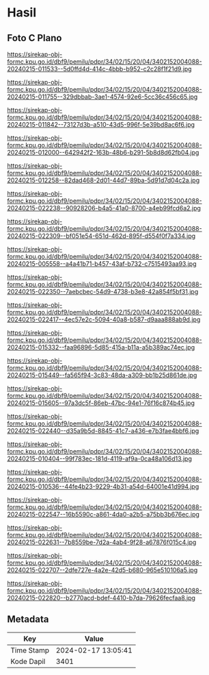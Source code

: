 # Hasil

## Foto C Plano

https://sirekap-obj-formc.kpu.go.id/dbf9/pemilu/pdpr/34/02/15/20/04/3402152004088-20240215-011533--5d0ffd4d-414c-4bbb-b952-c2c28f1f21d9.jpg

https://sirekap-obj-formc.kpu.go.id/dbf9/pemilu/pdpr/34/02/15/20/04/3402152004088-20240215-011755--329dbbab-3ae1-4574-92e6-5cc36c456c65.jpg

https://sirekap-obj-formc.kpu.go.id/dbf9/pemilu/pdpr/34/02/15/20/04/3402152004088-20240215-011842--73127d3b-a510-43d5-996f-5e39bd8ac6f6.jpg

https://sirekap-obj-formc.kpu.go.id/dbf9/pemilu/pdpr/34/02/15/20/04/3402152004088-20240215-012000--642942f2-163b-48b6-b291-5b8d8d62fb04.jpg

https://sirekap-obj-formc.kpu.go.id/dbf9/pemilu/pdpr/34/02/15/20/04/3402152004088-20240215-012258--82dad468-2d01-44d7-89ba-5d91d7d04c2a.jpg

https://sirekap-obj-formc.kpu.go.id/dbf9/pemilu/pdpr/34/02/15/20/04/3402152004088-20240215-022238--90928206-b4a5-41a0-8700-a4eb99fcd6a2.jpg

https://sirekap-obj-formc.kpu.go.id/dbf9/pemilu/pdpr/34/02/15/20/04/3402152004088-20240215-022309--bf051e54-651d-462d-895f-d554f0f7a334.jpg

https://sirekap-obj-formc.kpu.go.id/dbf9/pemilu/pdpr/34/02/15/20/04/3402152004088-20240215-005558--a4a41b71-b457-43af-b732-c7515493aa93.jpg

https://sirekap-obj-formc.kpu.go.id/dbf9/pemilu/pdpr/34/02/15/20/04/3402152004088-20240215-022350--7aebcbec-54d9-4738-b3e8-42a854f5bf31.jpg

https://sirekap-obj-formc.kpu.go.id/dbf9/pemilu/pdpr/34/02/15/20/04/3402152004088-20240215-022417--4ec57e2c-5094-40a8-b587-d9aaa888ab9d.jpg

https://sirekap-obj-formc.kpu.go.id/dbf9/pemilu/pdpr/34/02/15/20/04/3402152004088-20240215-015332--faa96896-5d85-415a-b11a-a5b389ac74ec.jpg

https://sirekap-obj-formc.kpu.go.id/dbf9/pemilu/pdpr/34/02/15/20/04/3402152004088-20240215-015449--fa565f94-3c83-48da-a309-bb1b25d861de.jpg

https://sirekap-obj-formc.kpu.go.id/dbf9/pemilu/pdpr/34/02/15/20/04/3402152004088-20240215-015605--97a3dc5f-86eb-47bc-94e1-76f16c874b45.jpg

https://sirekap-obj-formc.kpu.go.id/dbf9/pemilu/pdpr/34/02/15/20/04/3402152004088-20240215-022440--d35a9b5d-8845-41c7-a436-e7b3fae4bbf6.jpg

https://sirekap-obj-formc.kpu.go.id/dbf9/pemilu/pdpr/34/02/15/20/04/3402152004088-20240215-010404--99f783ec-181d-4119-af9a-0ca48a106d13.jpg

https://sirekap-obj-formc.kpu.go.id/dbf9/pemilu/pdpr/34/02/15/20/04/3402152004088-20240215-010536--44fe4b23-9229-4b31-a54d-64001e41d994.jpg

https://sirekap-obj-formc.kpu.go.id/dbf9/pemilu/pdpr/34/02/15/20/04/3402152004088-20240215-022547--16b5590c-a861-4da0-a2b5-a75bb3b676ec.jpg

https://sirekap-obj-formc.kpu.go.id/dbf9/pemilu/pdpr/34/02/15/20/04/3402152004088-20240215-022631--7b8559be-7d2a-4ab4-9f28-a67876f015c4.jpg

https://sirekap-obj-formc.kpu.go.id/dbf9/pemilu/pdpr/34/02/15/20/04/3402152004088-20240215-022707--2dfe727e-4a2e-42d5-b680-965e510106a5.jpg

https://sirekap-obj-formc.kpu.go.id/dbf9/pemilu/pdpr/34/02/15/20/04/3402152004088-20240215-022820--b2770acd-bdef-4410-b7da-79626fecfaa8.jpg


## Metadata

| Key        | Value               |
| ---------- | ------------------- |
| Time Stamp | 2024-02-17 13:05:41 |
| Kode Dapil | 3401                |



